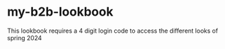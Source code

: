 # my-b2b-lookbook
This lookbook requires a 4 digit login code to access the different looks of spring 2024
